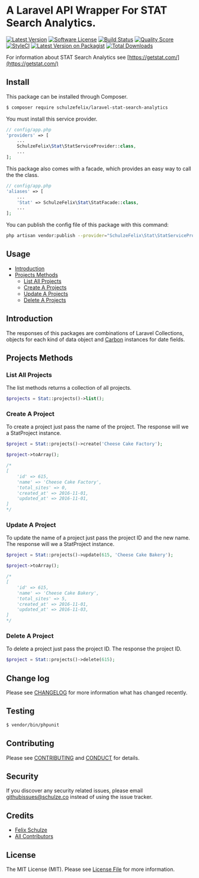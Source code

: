 # A Laravel API Wrapper For STAT Search Analytics.

[![Latest Version](https://img.shields.io/github/release/schulzefelix/laravel-stat-search-analytics.svg?style=flat-square)](https://github.com/schulzefelix/laravel-stat-search-analytics/releases)
[![Software License][ico-license]](LICENSE.md)
[![Build Status][ico-travis]][link-travis]
[![Quality Score][ico-code-quality]][link-code-quality]
[![StyleCI](https://styleci.io/repos/72838426/shield)](https://styleci.io/repos/72838426)
[![Latest Version on Packagist][ico-version]][link-packagist]
[![Total Downloads][ico-downloads]][link-downloads]

For information about STAT Search Analytics see [https://getstat.com/](https://getstat.com/)

## Install

This package can be installed through Composer.

``` bash
$ composer require schulzefelix/laravel-stat-search-analytics
```

You must install this service provider.
```php
// config/app.php
'providers' => [
    ...
    SchulzeFelix\Stat\StatServiceProvider::class,
    ...
];
```

This package also comes with a facade, which provides an easy way to call the the class.

```php
// config/app.php
'aliases' => [
    ...
    'Stat' => SchulzeFelix\Stat\StatFacade::class,
    ...
];
```


You can publish the config file of this package with this command:

``` bash
php artisan vendor:publish --provider="SchulzeFelix\Stat\StatServiceProvider"
```

## Usage

- [Introduction](#introduction)
- [Projects Methods](#projects-methods)
    - [List All Projects](#projects-list)
    - [Create A Projects](#projects-create)
    - [Update A Projects](#projects-update)
    - [Delete A Projects](#projects-delete)


<a name="introduction"></a>
## Introduction

The responses of this packages are combinations of Laravel Collections, objects for each kind of data object and [Carbon](https://github.com/briannesbitt/Carbon) instances for date fields.

<a name="projects-methods"></a>
## Projects Methods

<a name="projects-list"></a>
### List All Projects
The list methods returns a collection of all projects.
``` php
$projects = Stat::projects()->list();
```

<a name="projects-create"></a>
### Create A Project
To create a project just pass the name of the project. The response will we a StatProject instance.
``` php
$project = Stat::projects()->create('Cheese Cake Factory');

$project->toArray();

/*
[
    'id' => 615,
    'name' => 'Cheese Cake Factory',
    'total_sites' => 0,
    'created_at' => 2016-11-01,
    'updated_at' => 2016-11-01,
]
*/
```

<a name="projects-update"></a>
### Update A Project
To update the name of a project just pass the project ID and the new name. The response will we a StatProject instance.
``` php
$project = Stat::projects()->update(615, 'Cheese Cake Bakery');

$project->toArray();

/*
[
    'id' => 615,
    'name' => 'Cheese Cake Bakery',
    'total_sites' => 5,
    'created_at' => 2016-11-01,
    'updated_at' => 2016-11-03,
]
*/
```

<a name="projects-delete"></a>
### Delete A Project
To delete a project just pass the project ID. The response the project ID.
``` php
$project = Stat::projects()->delete(615);
```

## Change log

Please see [CHANGELOG](CHANGELOG.md) for more information what has changed recently.

## Testing

``` bash
$ vendor/bin/phpunit
```

## Contributing

Please see [CONTRIBUTING](CONTRIBUTING.md) and [CONDUCT](CONDUCT.md) for details.

## Security

If you discover any security related issues, please email githubissues@schulze.co instead of using the issue tracker.

## Credits

- [Felix Schulze][link-author]
- [All Contributors][link-contributors]

## License

The MIT License (MIT). Please see [License File](LICENSE.md) for more information.

[ico-version]: https://img.shields.io/packagist/v/schulzefelix/laravel-stat-search-analytics.svg?style=flat-square
[ico-license]: https://img.shields.io/badge/license-MIT-brightgreen.svg?style=flat-square
[ico-travis]: https://img.shields.io/travis/schulzefelix/laravel-stat-search-analytics/master.svg?style=flat-square
[ico-scrutinizer]: https://img.shields.io/scrutinizer/coverage/g/schulzefelix/laravel-stat-search-analytics.svg?style=flat-square
[ico-code-quality]: https://img.shields.io/scrutinizer/g/schulzefelix/laravel-stat-search-analytics.svg?style=flat-square
[ico-downloads]: https://img.shields.io/packagist/dt/schulzefelix/laravel-stat-search-analytics.svg?style=flat-square

[link-packagist]: https://packagist.org/packages/schulzefelix/laravel-stat-search-analytics
[link-travis]: https://travis-ci.org/schulzefelix/laravel-stat-search-analytics
[link-scrutinizer]: https://scrutinizer-ci.com/g/schulzefelix/laravel-stat-search-analytics/code-structure
[link-code-quality]: https://scrutinizer-ci.com/g/schulzefelix/laravel-stat-search-analytics
[link-downloads]: https://packagist.org/packages/schulzefelix/laravel-stat-search-analytics
[link-author]: https://github.com/schulzefelix
[link-contributors]: ../../contributors
